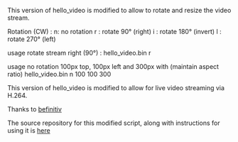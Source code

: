 This version of hello_video is modified to allow to rotate and resize the video stream.

Rotation (CW) : 
  n: no rotation
  r : rotate 90° (right)
  i : rotate 180° (invert)
  l : rotate 270° (left)

usage rotate stream right (90°) :
  hello_video.bin r

usage no rotation 100px top, 100px left and 300px with (maintain aspect ratio)
  hello_video.bin n 100 100 300

This version of hello_video is modified to allow for live video streaming via H.264. 

Thanks to [befinitiv](https://github.com/befinitiv)

The source repository for this modified script, along with instructions for using it is [here](https://github.com/befinitiv/hello_video)
